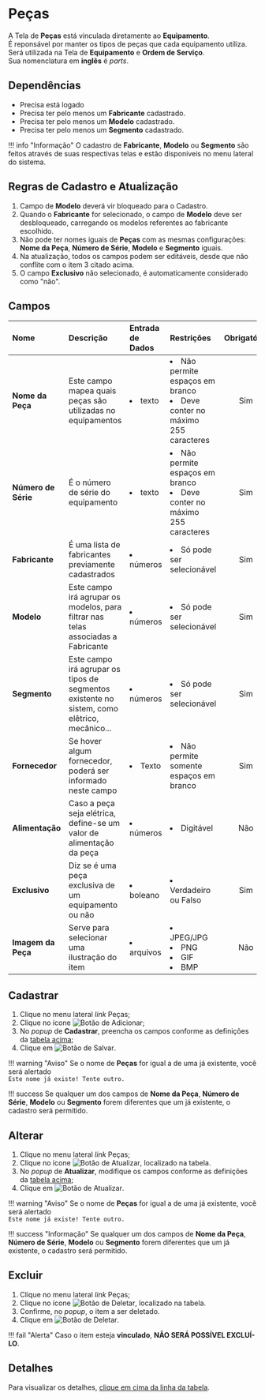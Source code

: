 # Peças

A Tela de **Peças** está vinculada diretamente ao **Equipamento**.  
É reponsável por manter os tipos de peças que cada equipamento utiliza.   
Será utilizada na Tela de **Equipamento** e **Ordem de Serviço**.  
Sua nomenclatura em **inglês** é _parts_.

## Dependências

* Precisa está logado
* Precisa ter pelo menos um **Fabricante** cadastrado.
* Precisa ter pelo menos um **Modelo** cadastrado.
* Precisa ter pelo menos um **Segmento** cadastrado.

!!! info "Informação"
    O cadastro de **Fabricante**, **Modelo** ou **Segmento** são feitos através de suas respectivas telas e estão disponíveis no menu lateral do sistema.

## Regras de Cadastro e Atualização

1. Campo de **Modelo** deverá vir bloqueado para o Cadastro.
2. Quando o **Fabricante** for selecionado, o campo de **Modelo** deve ser desbloqueado, carregando os modelos referentes ao fabricante escolhido.
3. Não pode ter nomes iguais de **Peças** com as mesmas configurações: **Nome da Peça**, **Número de Série**, **Modelo** e **Segmento** iguais.
4. Na atualização, todos os campos podem ser editáveis, desde que não conflite com o item 3 citado acima.
5. O campo **Exclusivo** não selecionado, é automaticamente considerado como "não".

## Campos

Nome|Descrição|Entrada de Dados|Restrições|Obrigatório|
:---|:--------|:---|:---|:---------:
**Nome da Peça**|Este campo mapea quais peças são utilizadas no equipamentos|<li>texto</li>|<li>Não permite espaços em branco</li><li>Deve conter no máximo 255 caracteres</li>|<span class="badge badge-pill badge-success">Sim</span>
**Número de Série**|É o número de série do equipamento|<li>texto</li>|<li>Não permite espaços em branco</li><li>Deve conter no máximo 255 caracteres</li>|<span class="badge badge-pill badge-success">Sim</span>
**Fabricante**|É uma lista de fabricantes previamente cadastrados|<li>números</li>|<li>Só pode ser selecionável</li>|<span class="badge badge-pill badge-success">Sim</span>
**Modelo**|Este campo irá agrupar os modelos, para filtrar nas telas associadas a Fabricante|<li>números</li>|<li>Só pode ser selecionável</li>|<span class="badge badge-pill badge-success">Sim</span>
**Segmento**|Este campo irá agrupar os tipos de segmentos existente no sistem, como elêtrico, mecânico...|<li>números</li>|<li>Só pode ser selecionável</li>|<span class="badge badge-pill badge-success">Sim</span>
**Fornecedor**|Se hover algum fornecedor, poderá ser informado neste campo|<li>Texto</li>|<li>Não permite somente espaços em branco</li>|<span class="badge badge-pill badge-success">Sim</span>
**Alimentação**|Caso a peça seja elétrica, define-se um valor de alimentação da peça|<li>números</li>|<li>Digitável</li>|<span class="badge badge-pill badge-info">Não</span>
**Exclusivo**|Diz se é uma peça exclusiva de um equipamento ou não|<li>boleano</li>|<li>Verdadeiro ou Falso</li>|<span class="badge badge-pill badge-success">Sim</span>
**Imagem da Peça**|Serve para selecionar uma ilustração do item|<li>arquivos</li>|<li>JPEG/JPG</li><li>PNG</li><li>GIF</li><li>BMP</li>|<span class="badge badge-pill badge-info">Não</span>

## Cadastrar

1. Clique no menu lateral <span class="btn-panel"><i class="material-icons">link</i> Peças</span>;
2. Clique no ícone ![Botão de Adicionar](/assets/images/button_add.png);
3. No _popup_ de **Cadastrar**, preencha os campos conforme as definições da <a href="#campos">tabela acima</a>;
4. Clique em ![Botão de Salvar](/assets/images/button_save.png).

!!! warning "Aviso"
    Se o nome de **Peças** for igual a de uma já existente, você será alertado  
    `Este nome já existe! Tente outro.`

!!! success
    Se qualquer um dos campos de **Nome da Peça**, **Número de Série**, **Modelo** ou **Segmento** forem diferentes que um já existente, o cadastro será permitido.

## Alterar

1. Clique no menu lateral <span class="btn-panel"><i class="material-icons">link</i> Peças</span>;
2. Clique no ícone ![Botão de Atualizar](/assets/images/button_update.png), localizado na tabela.
3. No _popup_ de **Atualizar**, modifique os campos conforme as definições da <a href="#campos">tabela acima</a>;
4. Clique em ![Botão de Atualizar](/assets/images/button_update_large.png).

!!! warning "Aviso"
    Se o nome de **Peças** for igual a de uma já existente, você será alertado  
    `Este nome já existe! Tente outro.`

!!! success "Informação"
    Se qualquer um dos campos de **Nome da Peça**, **Número de Série**, **Modelo** ou **Segmento** forem diferentes que um já existente, o cadastro será permitido.

## Excluir

1. Clique no menu lateral <span class="btn-panel"><i class="material-icons">link</i> Peças</span>;
2. Clique no ícone ![Botão de Deletar](/assets/images/button_delete.png), localizado na tabela.
3. Confirme, no _popup_, o item a ser deletado.
4. Clique em ![Botão de Deletar](/assets/images/button_delete_large.png).

!!! fail "Alerta"
    Caso o item esteja **vinculado**, **NÃO SERÁ POSSÍVEL EXCLUÍ-LO**.

## Detalhes

Para visualizar os detalhes, <u>clique em cima da linha da tabela</u>.
